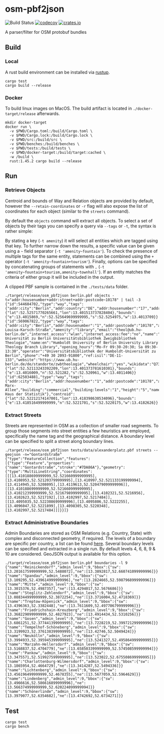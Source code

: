 # osm-pbf2json

![Build Status](https://github.com/mkulke/osm-pbf2json/actions/workflows/ci.yaml/badge.svg)
[![codecov](https://codecov.io/gh/mkulke/osm-pbf2json/branch/main/graph/badge.svg)](https://codecov.io/gh/mkulke/osm-pbf2json)
[![crates.io](https://img.shields.io/crates/v/osm_pbf2json.svg)](https://crates.io/crates/osm_pbf2json)

A parser/filter for OSM protobuf bundles

## Build

### Local

A rust build environment can be installed via [rustup](https://rustup.rs/).

```
cargo test
cargo build --release
```

### Docker

To build linux images on MacOS. The build artifact is located in `./docker-target/release` afterwards.

```
mkdir docker-target
docker run \
  -v $PWD/Cargo.toml:/build/Cargo.toml \
  -v $PWD/Cargo.lock:/build/Cargo.lock \
  -v $PWD/src:/build/src \
  -v $PWD/benches:/build/benches \
  -v $PWD/tests:/build/tests \
  -v $PWD/docker-target:/build/target:cached \
  -w /build \
  rust:1.45.2 cargo build --release
```

## Run

### Retrieve Objects

Centroid and bounds of Way and Relation objects are provided by default, however the `--retain-coordinates` or `-r` flag will also expose the list of coordinates for each object (similar to the `streets` command).

By default the `objects` command will extract all objects. To select a set of objects by their tags you can specify a query via `--tags` or `-t`, the syntax is rather simple:

By stating a key (`-t amenity`) it will select all entities which are tagged using that key. To further narrow down the results, a specific value can be given using a `~` field separator (`-t 'amenity~fountain'`). To check the presence of multiple tags for the same entity, statements can be combined using the `+` operator (`-t 'amenity~fountain+tourism'`). Finally, options can be specified by concatenating groups of statements with `,` (`-t 'amenity~fountain+tourism,amenity~townhall'`). If an entity matches the criteria of either group it will be included in the output.

A clipped PBF sample is contained in the `./tests/data` folder.

```
./target/release/osm_pbf2json berlin.pbf objects -t="addr:housenumber+addr:street+addr:postcode~10178" | tail -3
{"id":544604702,"type":"way","tags":{"addr:city":"Berlin","addr:country":"DE","addr:housenumber":"17","addr:postcode":"10178","addr:street":"Sophienstraße","addr:suburb":"Mitte","building":"residential","heritage":"4","heritage:operator":"lda","lda:criteria":"Ensembleteil","ref:lda":"09080182"},"centroid":{"lat":52.52571770265661,"lon":13.401513737828404},"bounds":{"e":13.4015869,"n":52.525649699999995,"s":52.5254975,"w":13.4013709}}
{"id":569067822,"type":"way","tags":{"addr:city":"Berlin","addr:housenumber":"1","addr:postcode":"10178","addr:street":"Anna-Louisa-Karsch-Straße","amenity":"library","email":"theol@ub.hu-berlin.de","internet_access":"wlan","internet_access:fee":"no","name":"Humboldt-Universität zu Berlin Universitätsbibliothek Zweigbibliothek Theologie","name:en":"Humboldt University of Berlin University Library Theology Branch Library","opening_hours":"Mo-Fr 09:30-20:30; Sa 09:30-13:30","operator":"Universitätsbibliothek der Humboldt-Universität zu Berlin","phone":"+49 30 2093-91800","ref:isil":"DE-11-133","website":"https://www.ub.hu-berlin.de/de/standorte/zwbtheologie","wheelchair":"yes","wikidata":"Q73146656"},"centroid":{"lat":52.52113243392209,"lon":13.401373781610301},"bounds":{"e":13.4016009,"n":52.521282,"s":52.520961,"w":13.4011406}}
{"id":625034881,"type":"way","tags":{"addr:city":"Berlin","addr:housenumber":"1","addr:postcode":"10178","addr:street":"Karl-Marx-Allee","building":"commercial","building:levels":"1","height":"5","name":"Werkstatt Haus der Statistik"},"centroid":{"lat":52.52212174147001,"lon":13.418398630534096},"bounds":{"e":13.418516499999999,"n":52.5221701,"s":52.5220175,"w":13.4182626}}
```

### Extract Streets

Streets are represented in OSM as a collection of smaller road segments. To group those segments into street entities a few heuristics are employed, specifically the name tag and the geographical distance. A boundary level can be specified to split a street along boundary lines.

```
./target/release/osm_pbf2json tests/data/alexanderplatz.pbf streets --geojson -n="Gontardstraße" 
{"type":"FeatureCollection","features":[{"type":"Feature","properties":{"name":"Gontardstraße","stroke":"#7DA86A"},"geometry":{"type":"MultiLineString","coordinates":[[[13.410188699999999,52.521660999999995],[13.4108953,52.521203799999995],[13.410997,52.521133199999994],[13.4114945,52.5208095],[13.4119613,52.520479099999996]],[[13.410188699999999,52.521660999999995],[13.410212399999999,52.521679899999995],[13.4102321,52.5216956],[13.4102623,52.5217192],[13.4102997,52.5217484]],[[13.4095035,52.522308699999996],[13.4095806,52.5222255],[13.4096047,52.5221899],[13.4098305,52.5220348],[13.4102997,52.5217484]]]}}]}
```

### Extract Administrative Boundaries

Admin Boundaries are stored as OSM Relations (e.g. Country, State) with complex and disconnected geometry, if required. The levels of a boundary are specific per country, a list can be found [here](https://wiki.openstreetmap.org/wiki/Tag:boundary%3Dadministrative#10_admin_level_values_for_specific_countries). Several boundary levels can be specified and extracted in a single run. By default levels 4, 6, 8, 9 & 10 are considered. GeoJSON output is available for this option.

```
./target/release/osm_pbf2json berlin.pbf boundaries -l 9
{"name":"Reinickendorf","admin_level":9,"bbox":{"sw":[13.201617599999999,52.5488072],"ne":[13.3892817,52.660741099999996]}}
{"name":"Spandau","admin_level":9,"bbox":{"sw":[13.109295,52.439614999999996],"ne":[13.2824665,52.598796899999996]}}
{"name":"Mitte","admin_level":9,"bbox":{"sw":[13.3015376,52.4987357],"ne":[13.4294017,52.5676686]}}
{"name":"Steglitz-Zehlendorf","admin_level":9,"bbox":{"sw":[13.088344999999999,52.3872254],"ne":[13.3716004,52.4718369]}}
{"name":"Treptow-Köpenick","admin_level":9,"bbox":{"sw":[13.4396363,52.3382448],"ne":[13.7611609,52.497706799999996]}}
{"name":"Friedrichshain-Kreuzberg","admin_level":9,"bbox":{"sw":[13.368229099999999,52.4827923],"ne":[13.4914434,52.5310256]}}
{"name":"Gosen","admin_level":9,"bbox":{"sw":[13.6861251,52.377441399999995],"ne":[13.7228219,52.399721299999996]}}
{"name":"Tempelhof-Schöneberg","admin_level":9,"bbox":{"sw":[13.3199923,52.376138399999995],"ne":[13.42746,52.5049424]}}
{"name":"Neukölln","admin_level":9,"bbox":{"sw":[13.3994933,52.395945399999995],"ne":[13.5241327,52.495864999999995]}}
{"name":"Marzahn-Hellersdorf","admin_level":9,"bbox":{"sw":[13.5168837,52.4704779],"ne":[13.658503399999999,52.574508599999994]}}
{"name":"Pankow","admin_level":9,"bbox":{"sw":[13.3475571,52.519927599999995],"ne":[13.523022,52.675508699999995]}}
{"name":"Charlottenburg-Wilmersdorf","admin_level":9,"bbox":{"sw":[13.1865954,52.4664729],"ne":[13.3414287,52.5494336]}}
{"name":"Lichtenberg","admin_level":9,"bbox":{"sw":[13.456196499999999,52.4678355],"ne":[13.5677059,52.5964629]}}
{"name":"Lindenberg","admin_level":9,"bbox":{"sw":[13.4966616,52.586616899999996],"ne":[13.566374999999999,52.620224099999994]}}
{"name":"Schönerlinde","admin_level":9,"bbox":{"sw":[13.3979077,52.6354682],"ne":[13.4742692,52.6734271]}}
```

## Test

```
cargo test
cargo bench
```
